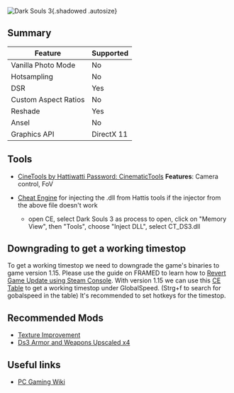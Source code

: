 ![Dark Souls 3](Images\DarkSouls3.png "Shot by Natty Dread"){.shadowed .autosize}

## Summary

Feature | Supported
--|--
Vanilla Photo Mode | No
Hotsampling | No
DSR | Yes
Custom Aspect Ratios | No
Reshade | Yes
Ansel | No
Graphics API | DirectX 11
 
## Tools

* [CineTools by Hattiwatti Password: CinematicTools](https://www.mediafire.com/file/gsc2ri2ehhqmma5/DSIII_20160420-aa09dd.rar/file)
**Features**: Camera control, FoV

* [Cheat Engine](https://www.cheatengine.org/downloads.php)
for injecting the .dll from Hattis tools if the injector from the above file doesn't work
  - open CE, select Dark Souls 3 as process to open, click on "Memory View", then "Tools", choose "Inject DLL", select CT_DS3.dll

## Downgrading to get a working timestop

To get a working timestop we need to downgrade the game's binaries to game version 1.15. Please use the guide on FRAMED to learn how to [Revert Game Update using Steam Console](https://framedsc.com/GeneralGuides/steam_update_guide.htm).
With version 1.15 we can use this [CE Table](https://github.com/The-Grand-Archives/Dark-Souls-III-CT-TGA/releases/tag/v2.3.2) to get a working timestop under GlobalSpeed. (Strg+f to search for gobalspeed in the table) It's recommended to set hotkeys for the timestop.

## Recommended Mods

* [Texture Improvement](https://www.nexusmods.com/darksouls3/mods/1579)
* [Ds3 Armor and Weapons Upscaled x4](https://www.nexusmods.com/darksouls3/mods/1216)

## Useful links

* [PC Gaming Wiki](https://pcgamingwiki.com/wiki/Dark_Souls_III)
